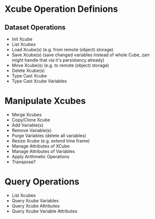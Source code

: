 # Xcube Operation Definions


## Dataset Operations

- Init Xcube
- List Xcubes
- Load Xcube(s) (e.g. from remote (object) storage)
- Save Xcube(s) (save changed variables instead of whole Cube, zarr might handle that via it's persistancy already)
- Move Xcube(s) (e.g. to remote (object) storage)
- Delete Xcube(s)
- Type Cast Xcube
- Type Cast Xcube Variables

# Manipulate Xcubes

- Merge Xcubes
- Copy/Clone Xcube
- Add Variable(s)
- Remove Variable(s)
- Purge Variables (delete all variables)
- Resize Xcube (e.g. extend time frame)
- Manage Attributes of XCube
- Manage Attributes of Variables
- Apply Arithmetic Operations
- Transpose?

# Query Operations

- List Xcubes
- Query Xcube Variables
- Query Xcube Attributes
- Query Xcube Variable Attributes
 
